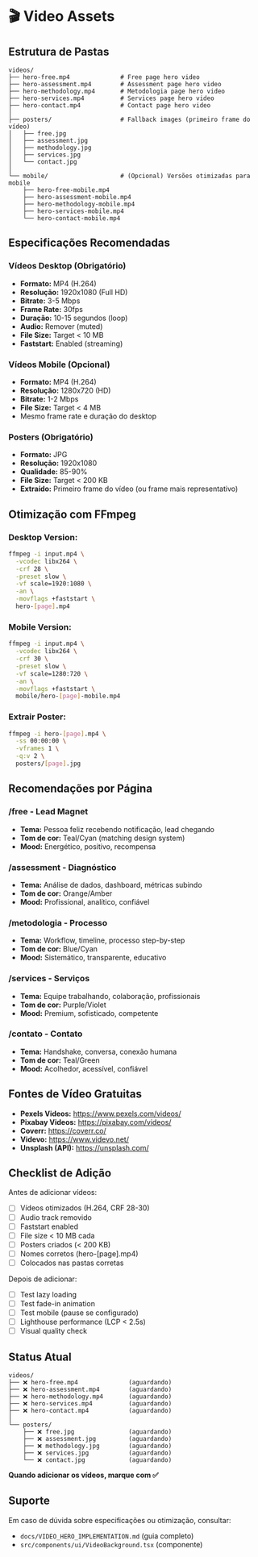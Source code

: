 # 🎬 Video Assets

## Estrutura de Pastas

```
videos/
├── hero-free.mp4              # Free page hero video
├── hero-assessment.mp4        # Assessment page hero video
├── hero-methodology.mp4       # Metodologia page hero video
├── hero-services.mp4          # Services page hero video
├── hero-contact.mp4           # Contact page hero video
│
├── posters/                   # Fallback images (primeiro frame do vídeo)
│   ├── free.jpg
│   ├── assessment.jpg
│   ├── methodology.jpg
│   ├── services.jpg
│   └── contact.jpg
│
└── mobile/                    # (Opcional) Versões otimizadas para mobile
    ├── hero-free-mobile.mp4
    ├── hero-assessment-mobile.mp4
    ├── hero-methodology-mobile.mp4
    ├── hero-services-mobile.mp4
    └── hero-contact-mobile.mp4
```

## Especificações Recomendadas

### Vídeos Desktop (Obrigatório)
- **Formato:** MP4 (H.264)
- **Resolução:** 1920x1080 (Full HD)
- **Bitrate:** 3-5 Mbps
- **Frame Rate:** 30fps
- **Duração:** 10-15 segundos (loop)
- **Audio:** Remover (muted)
- **File Size:** Target < 10 MB
- **Faststart:** Enabled (streaming)

### Vídeos Mobile (Opcional)
- **Formato:** MP4 (H.264)
- **Resolução:** 1280x720 (HD)
- **Bitrate:** 1-2 Mbps
- **File Size:** Target < 4 MB
- Mesmo frame rate e duração do desktop

### Posters (Obrigatório)
- **Formato:** JPG
- **Resolução:** 1920x1080
- **Qualidade:** 85-90%
- **File Size:** Target < 200 KB
- **Extraído:** Primeiro frame do vídeo (ou frame mais representativo)

## Otimização com FFmpeg

### Desktop Version:
```bash
ffmpeg -i input.mp4 \
  -vcodec libx264 \
  -crf 28 \
  -preset slow \
  -vf scale=1920:1080 \
  -an \
  -movflags +faststart \
  hero-[page].mp4
```

### Mobile Version:
```bash
ffmpeg -i input.mp4 \
  -vcodec libx264 \
  -crf 30 \
  -preset slow \
  -vf scale=1280:720 \
  -an \
  -movflags +faststart \
  mobile/hero-[page]-mobile.mp4
```

### Extrair Poster:
```bash
ffmpeg -i hero-[page].mp4 \
  -ss 00:00:00 \
  -vframes 1 \
  -q:v 2 \
  posters/[page].jpg
```

## Recomendações por Página

### /free - Lead Magnet
- **Tema:** Pessoa feliz recebendo notificação, lead chegando
- **Tom de cor:** Teal/Cyan (matching design system)
- **Mood:** Energético, positivo, recompensa

### /assessment - Diagnóstico
- **Tema:** Análise de dados, dashboard, métricas subindo
- **Tom de cor:** Orange/Amber
- **Mood:** Profissional, analítico, confiável

### /metodologia - Processo
- **Tema:** Workflow, timeline, processo step-by-step
- **Tom de cor:** Blue/Cyan
- **Mood:** Sistemático, transparente, educativo

### /services - Serviços
- **Tema:** Equipe trabalhando, colaboração, profissionais
- **Tom de cor:** Purple/Violet
- **Mood:** Premium, sofisticado, competente

### /contato - Contato
- **Tema:** Handshake, conversa, conexão humana
- **Tom de cor:** Teal/Green
- **Mood:** Acolhedor, acessível, confiável

## Fontes de Vídeo Gratuitas

- **Pexels Videos:** https://www.pexels.com/videos/
- **Pixabay Videos:** https://pixabay.com/videos/
- **Coverr:** https://coverr.co/
- **Videvo:** https://www.videvo.net/
- **Unsplash (API):** https://unsplash.com/

## Checklist de Adição

Antes de adicionar vídeos:
- [ ] Vídeos otimizados (H.264, CRF 28-30)
- [ ] Audio track removido
- [ ] Faststart enabled
- [ ] File size < 10 MB cada
- [ ] Posters criados (< 200 KB)
- [ ] Nomes corretos (hero-[page].mp4)
- [ ] Colocados nas pastas corretas

Depois de adicionar:
- [ ] Test lazy loading
- [ ] Test fade-in animation
- [ ] Test mobile (pause se configurado)
- [ ] Lighthouse performance (LCP < 2.5s)
- [ ] Visual quality check

## Status Atual

```
videos/
├── ❌ hero-free.mp4              (aguardando)
├── ❌ hero-assessment.mp4        (aguardando)
├── ❌ hero-methodology.mp4       (aguardando)
├── ❌ hero-services.mp4          (aguardando)
├── ❌ hero-contact.mp4           (aguardando)
│
└── posters/
    ├── ❌ free.jpg               (aguardando)
    ├── ❌ assessment.jpg         (aguardando)
    ├── ❌ methodology.jpg        (aguardando)
    ├── ❌ services.jpg           (aguardando)
    └── ❌ contact.jpg            (aguardando)
```

**Quando adicionar os vídeos, marque com ✅**

## Suporte

Em caso de dúvida sobre especificações ou otimização, consultar:
- `docs/VIDEO_HERO_IMPLEMENTATION.md` (guia completo)
- `src/components/ui/VideoBackground.tsx` (componente)
